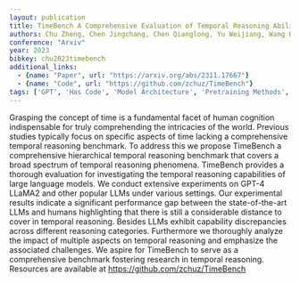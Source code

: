 ```yaml
---
layout: publication
title: TimeBench A Comprehensive Evaluation of Temporal Reasoning Abilities in Large Language Models
authors: Chu Zheng, Chen Jingchang, Chen Qianglong, Yu Weijiang, Wang Haotian, Liu Ming, Qin Bing
conference: "Arxiv"
year: 2023
bibkey: chu2023timebench
additional_links:
  - {name: "Paper", url: "https://arxiv.org/abs/2311.17667"}
  - {name: "Code", url: "https://github.com/zchuz/TimeBench"}
tags: ['GPT', 'Has Code', 'Model Architecture', 'Pretraining Methods', 'Reinforcement Learning']
---
```

Grasping the concept of time is a fundamental facet of human cognition indispensable for truly comprehending the intricacies of the world. Previous studies typically focus on specific aspects of time lacking a comprehensive temporal reasoning benchmark. To address this we propose TimeBench a comprehensive hierarchical temporal reasoning benchmark that covers a broad spectrum of temporal reasoning phenomena. TimeBench provides a thorough evaluation for investigating the temporal reasoning capabilities of large language models. We conduct extensive experiments on GPT-4 LLaMA2 and other popular LLMs under various settings. Our experimental results indicate a significant performance gap between the state-of-the-art LLMs and humans highlighting that there is still a considerable distance to cover in temporal reasoning. Besides LLMs exhibit capability discrepancies across different reasoning categories. Furthermore we thoroughly analyze the impact of multiple aspects on temporal reasoning and emphasize the associated challenges. We aspire for TimeBench to serve as a comprehensive benchmark fostering research in temporal reasoning. Resources are available at https://github.com/zchuz/TimeBench

